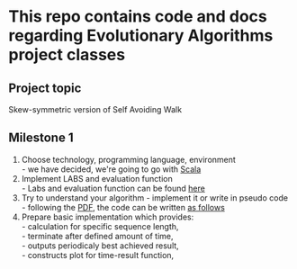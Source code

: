 # This repo contains code and docs regarding Evolutionary Algorithms project classes

## Project topic
Skew-symmetric version of Self Avoiding Walk  

## Milestone 1 
  1. Choose technology, programming language, environment  
    - we have decided, we're going to go with [Scala](https://www.scala-lang.org)  
  2. Implement LABS and evaluation function  
    - Labs and evaluation function can be found [here](src/main/scala/main.scala#L4)  
  3. Try to understand your algorithm - implement it or write in pseudo code  
    - following the [PDF](docs/LABS+emas+memetic_PL.pdf), the code can be written [as follows]()
  4. Prepare basic implementation which provides:  
    - calculation for specific sequence length,  
    - terminate after defined amount of time,  
    - outputs periodicaly best achieved result,  
    - constructs plot for time-result function,  
